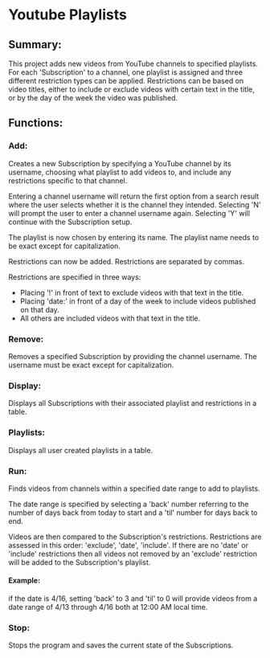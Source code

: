 # Youtube Playlists

## Summary:

  This project adds new videos from YouTube channels to specified playlists. 
  For each 'Subscription' to a channel, one playlist is assigned and three different restriction types can be applied.
  Restrictions can be based on video titles, either to include or exclude videos with certain text in the title, or by the day of the week the video was published.
  
  
## Functions:

### Add:

  Creates a new Subscription by specifying a YouTube channel by its username, choosing what playlist to add videos to, 
  and include any restrictions specific to that channel. 
  
  Entering a channel username will return the first option from a search result where the user selects whether it is the channel they intended.
  Selecting 'N' will prompt the user to enter a channel username again. Selecting 'Y' will continue with the Subscription setup. 
  
  The playlist is now chosen by entering its name. The playlist name needs to be exact except for capitalization. 
  
  Restrictions can now be added. Restrictions are separated by commas.
  
  Restrictions are specified in three ways:
  - Placing '!' in front of text to exclude videos with that text in the title.
  - Placing 'date:' in front of a day of the week to include videos published on that day.
  - All others are included videos with that text in the title.
    
### Remove:

Removes a specified Subscription by providing the channel username. The username must be exact except for capitalization.
    
### Display:
  
Displays all Subscriptions with their associated playlist and restrictions in a table. 
    
### Playlists:
  
Displays all user created playlists in a table.
    
### Run:

Finds videos from channels within a specified date range to add to playlists.

The date range is specified by selecting a 'back' number referring to the number of days back from today to start and a 'til' number for days back to end.

Videos are then compared to the Subscription's restrictions. Restrictions are assessed in this order: 'exclude', 'date', 'include'. 
If there are no 'date' or 'include' restrictions then all videos not removed by an 'exclude' restriction will be added to the Subscription's playlist.

#### Example:

if the date is 4/16, setting 'back' to 3 and 'til' to 0 will provide videos from a date range of 4/13 through 4/16 both at 12:00 AM local time.
  
### Stop:

Stops the program and saves the current state of the Subscriptions.
